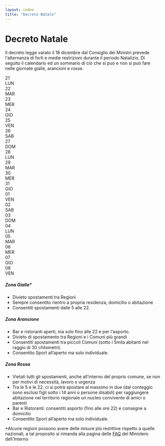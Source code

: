 ```yaml
---
layout: index
title: "Decreto Natale"
---
```

<div class="px-3 py-3 pt-md-5 pb-md-4 mx-auto text-justify">
    <h1 class="h1-responsive text-center">Decreto Natale</h1>
</div>
<div>
    <p>Il decreto legge varato il 18 dicembre dal Consiglio dei Ministri prevede l'alternanza di forti e medie restrizioni durante il periodo Natalizio. Di seguito il calendario ed un sommario di ciò che si può e non si può fare nelle giornate gialle, arancioni e rosse.</p>
</div>
  <div id="cal" class="row justify-content-center justify-content-sm-center mb-3">
      <div class="btn px-2 mx-1 cc-yellow mt-2"><div class="day">21</div><div class="weekday">LUN</div></div>
      <div class="btn px-2 mx-1 cc-yellow mt-2"><div class="day">22</div><div class="weekday">MAR</div></div>
      <div class="btn px-2 mx-1 cc-yellow mt-2"><div class="day">23</div><div class="weekday">MER</div></div>
      <div class="btn px-2 mx-1 cc-red    mt-2"><div class="day">24</div><div class="weekday">GIO</div></div>
      <div class="btn px-2 mx-1 cc-red    mt-2"><div class="day">25</div><div class="weekday">VEN</div></div>
      <div class="btn px-2 mx-1 cc-red    mt-2"><div class="day">26</div><div class="weekday">SAB</div></div>
      <div class="btn px-2 mx-1 cc-red    mt-2"><div class="day">27</div><div class="weekday">DOM</div></div>
      <div class="btn px-2 mx-1 cc-orange mt-2"><div class="day">28</div><div class="weekday">LUN</div></div>
      <div class="btn px-2 mx-1 cc-orange mt-2"><div class="day">29</div><div class="weekday">MAR</div></div>
      <div class="btn px-2 mx-1 cc-orange mt-2"><div class="day">30</div><div class="weekday">MER</div></div>
      <div class="btn px-2 mx-1 cc-red    mt-2"><div class="day">31</div><div class="weekday">GIO</div></div>
      <div class="btn px-2 mx-1 cc-red    mt-2"><div class="day">01</div><div class="weekday">VEN</div></div>
      <div class="btn px-2 mx-1 cc-red    mt-2"><div class="day">02</div><div class="weekday">SAB</div></div>
      <div class="btn px-2 mx-1 cc-red    mt-2"><div class="day">03</div><div class="weekday">DOM</div></div>
      <div class="btn px-2 mx-1 cc-orange mt-2"><div class="day">04</div><div class="weekday">LUN</div></div>
      <div class="btn px-2 mx-1 cc-red    mt-2"><div class="day">05</div><div class="weekday">MAR</div></div>
      <div class="btn px-2 mx-1 cc-red    mt-2"><div class="day">06</div><div class="weekday">MER</div></div>
      <div class="btn px-2 mx-1 cc-grey   mt-2"><div class="day">07</div><div class="weekday">GIO</div></div>
      <div class="btn px-2 mx-1 cc-grey   mt-2"><div class="day">08</div><div class="weekday">VEN</div></div>
  </div>
<div class="row row-cols-1 row-cols-md-3 g-4">
  <div class="col mt-3">
    <div class="card h-100 cc-yellow">
      <div class="card-header cc-yellow-highlight"><h5 class="card-title ">Zona Gialla*</h5></div>
      <div class="card-body">
        <ul>
          <li>Divieto spostamenti tra Regioni</li>  
          <li>Sempre consentito rientro a propria residenza, domicilio o abitazione</li>
          <li>Consentiti spostamenti dalle 5 alle 22.</li>
        </ul>
      </div>
    </div>
  </div>
  <div class="col mt-3">
    <div class="card h-100">
      <div class="card-header cc-orange-highlight"><h5 class="card-title ">Zona Arancione</h5></div>
      <div class="card-body cc-orange">
        <ul>
          <li class="mt-1">Bar e ristoranti aperti, ma solo fino alle 22 e per l'asporto.</li>
          <li class="mt-1">Divieto di spostamento tra Regioni e i Comuni più grandi</li>
          <li class="mt-1">Consentiti spostamenti tra piccoli Comuni (sotto i 5mila abitanti nel raggio di 30 chilometri).</li>
          <li class="mt-1">Consentito Sport all’aperto ma solo individuale.</li>
        </ul>
      </div>
    </div>
  </div>
  <div class="col mt-3">
    <div class="card h-100 cc-red-highlight">
      <div class="card-header cc-red-highlight"><h5 class="card-title ">Zona Rossa</h5></div>
      <div class="card-body cc-red">
        <ul>
          <li>Vietati tutti gli spostamenti, anche all’interno del proprio comune, se non per motivi di necessità, lavoro o urgenza</li>
          <li>Tra le 5 e le 22, ci si potrà spostare al massimo in due (dal conteggio sono esclusi figli sotto i 14 anni o persone disabili) per raggiungere abitazione nel territorio regionale un nucleo convivente di amici o parenti</li>
          <li>Bar e Ristoranti: consentiti asporto (fino  alle ore 22) e consegne a domicilio</li>
          <li>Consentito Sport all’aperto ma solo individuale.</li>
        </ul>
      </div>
    </div>
  </div>
</div>
<div>
    <p class="mt-2">*Alcune regioni possono avere delle misure più restittive rispetto a quelle nazionali, a tal proposito si rimanda alla pagina delle <a href="http://www.governo.it/it/articolo/domande-frequenti-sulle-misure-adottate-dal-governo/15638" target="_blank">FAQ</a> del Ministero dell'Interno</p>
</div>